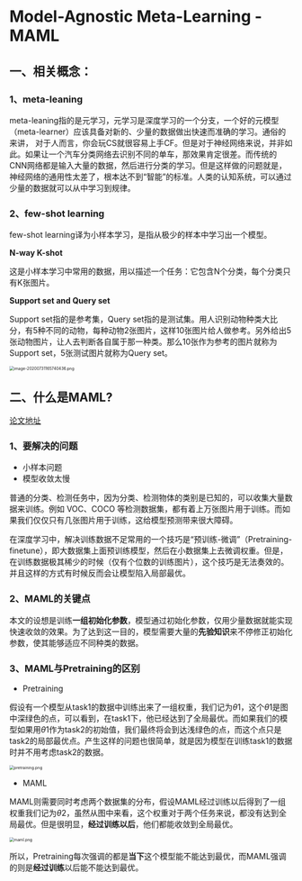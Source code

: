 # Model-Agnostic Meta-Learning  - MAML

## 一、相关概念：

### 1、meta-leaning

meta-leaning指的是元学习，元学习是深度学习的一个分支，一个好的元模型（meta-learner）应该具备对新的、少量的数据做出快速而准确的学习。通俗的来讲， 对于人而言，你会玩CS就很容易上手CF。但是对于神经网络来说，并非如此。如果让一个汽车分类网络去识别不同的单车，那效果肯定很差。而传统的CNN网络都是输入大量的数据，然后进行分类的学习。但是这样做的问题就是，神经网络的通用性太差了，根本达不到“智能”的标准。人类的认知系统，可以通过少量的数据就可以从中学习到规律。

### 2、few-shot learning

few-shot learning译为小样本学习，是指从极少的样本中学习出一个模型。

**N-way K-shot** 

这是小样本学习中常用的数据，用以描述一个任务：它包含N个分类，每个分类只有K张图片。

**Support set and Query set**

Support set指的是参考集，Query set指的是测试集。用人识别动物种类大比分，有5种不同的动物，每种动物2张图片，这样10张图片给人做参考。另外给出5张动物图片，让人去判断各自属于那一种类。那么10张作为参考的图片就称为Support set，5张测试图片就称为Query set。

<img src="https://i.loli.net/2020/07/31/jKm4AituQxqZaTP.png" alt="image-20200731165740436.png" style="zoom:50%;" />

## 二、什么是MAML?

[论文地址](https://arxiv.org/pdf/1703.03400.pdf)

### 1、要解决的问题 

- 小样本问题
- 模型收敛太慢

普通的分类、检测任务中，因为分类、检测物体的类别是已知的，可以收集大量数据来训练。例如 VOC、COCO 等检测数据集，都有着上万张图片用于训练。而如果我们仅仅只有几张图片用于训练，这给模型预测带来很大障碍。

在深度学习中，解决训练数据不足常用的一个技巧是“预训练-微调”（Pretraining-finetune），即大数据集上面预训练模型，然后在小数据集上去微调权重。但是，在训练数据极其稀少的时候（仅有个位数的训练图片），这个技巧是无法奏效的。并且这样的方式有时候反而会让模型陷入局部最优。

### 2、MAML的关键点

本文的设想是训练**一组初始化参数**，模型通过初始化参数，仅用少量数据就能实现快速收敛的效果。为了达到这一目的，模型需要大量的**先验知识**来不停修正初始化参数，使其能够适应不同种类的数据。

### 3、MAML与Pretraining的区别

- Pretraining

假设有一个模型从task1的数据中训练出来了一组权重，我们记为$\theta1$，这个$\theta1$是图中深绿色的点，可以看到，在task1下，他已经达到了全局最优。而如果我们的模型如果用$\theta1$作为task2的初始值，我们最终将会到达浅绿色的点，而这个点只是task2的局部最优点。产生这样的问题也很简单，就是因为模型在训练task1的数据时并不用考虑task2的数据。

<img src="https://i.loli.net/2020/07/31/qPtvoZ9FpdWuHKE.png" alt="pretraining.png" style="zoom:50%;" />

- MAML

MAML则需要同时考虑两个数据集的分布，假设MAML经过训练以后得到了一组权重我们记为$\theta2$，虽然从图中来看，这个权重对于两个任务来说，都没有达到全局最优。但是很明显，**经过训练以后**，他们都能收敛到全局最优。

<img src="https://i.loli.net/2020/07/31/Igp9UNjs7o2mZhE.png" alt="maml.png" style="zoom:50%;" />

所以，Pretraining每次强调的都是**当下**这个模型能不能达到最优，而MAML强调的则是**经过训练**以后能不能达到最优。



